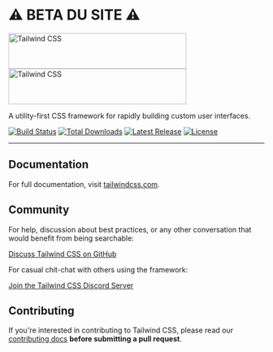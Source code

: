 <h1> ⚠️ BETA DU SITE ⚠️  </h1>
<p>
  <a href="https://tailwindcss.com/#gh-light-mode-only" target="_blank">
    <img src="./.github/logo-light.svg" alt="Tailwind CSS" width="350" height="70">
  </a>
  <a href="https://tailwindcss.com/#gh-dark-mode-only" target="_blank">
    <img src="./.github/logo-dark.svg" alt="Tailwind CSS" width="350" height="70">
  </a>
</p>

A utility-first CSS framework for rapidly building custom user interfaces.

<p>
    <a href="https://github.com/tailwindlabs/tailwindcss/actions"><img src="https://img.shields.io/github/workflow/status/tailwindlabs/tailwindcss/Node.js%20CI" alt="Build Status"></a>
    <a href="https://www.npmjs.com/package/tailwindcss"><img src="https://img.shields.io/npm/dt/tailwindcss.svg" alt="Total Downloads"></a>
    <a href="https://github.com/tailwindcss/tailwindcss/releases"><img src="https://img.shields.io/npm/v/tailwindcss.svg" alt="Latest Release"></a>
    <a href="https://github.com/tailwindcss/tailwindcss/blob/master/LICENSE"><img src="https://img.shields.io/npm/l/tailwindcss.svg" alt="License"></a>
</p>

------

## Documentation

For full documentation, visit [tailwindcss.com](https://tailwindcss.com/).

## Community

For help, discussion about best practices, or any other conversation that would benefit from being searchable:

[Discuss Tailwind CSS on GitHub](https://github.com/tailwindcss/tailwindcss/discussions)

For casual chit-chat with others using the framework:

[Join the Tailwind CSS Discord Server](https://discord.gg/7NF8GNe)

## Contributing

If you're interested in contributing to Tailwind CSS, please read our [contributing docs](https://github.com/tailwindcss/tailwindcss/blob/master/.github/CONTRIBUTING.md) **before submitting a pull request**.
